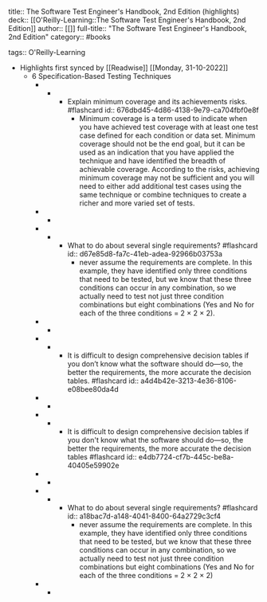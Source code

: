 title:: The Software Test Engineer's Handbook, 2nd Edition (highlights)
deck:: [[O'Reilly-Learning::The Software Test Engineer's Handbook, 2nd Edition]]
author:: [[]]
full-title:: "The Software Test Engineer's Handbook, 2nd Edition"
category:: #books

tags:: O'Reilly-Learning

- Highlights first synced by [[Readwise]] [[Monday, 31-10-2022]]
	- 6 Specification-Based Testing Techniques
		- -
			- Explain minimum coverage and its achievements risks. #flashcard
			  id:: 676dbd45-4d86-4138-9e79-ca704fbf0e8f
				- Minimum coverage is a term used to indicate when you have achieved test coverage with at least one test case defined for each condition or data set. Minimum coverage should not be the end goal, but it can be used as an indication that you have applied the technique and have identified the breadth of achievable coverage. According to the risks, achieving minimum coverage may not be sufficient and you will need to either add additional test cases using the same technique or combine techniques to create a richer and more varied set of tests.
		- -
		- -
			- What to do about several single requirements? #flashcard
			  id:: d67e85d8-fa7c-41eb-adea-92966b03753a
				- never assume the requirements are complete. In this example, they have identified only three conditions that need to be tested, but we know that these three conditions can occur in any combination, so we actually need to test not just three condition combinations but eight combinations (Yes and No for each of the three conditions = 2 × 2 × 2).
		- -
		- -
			- It is difficult to design comprehensive decision tables if you don’t know what the software should do—so, the better the requirements, the more accurate the decision tables. #flashcard
			  id:: a4d4b42e-3213-4e36-8106-e08bee80da4d
		- -
		- -
			- It is difficult to design comprehensive decision tables if you don't know what the software should do—so, the better the requirements, the more accurate the decision tables #flashcard
			  id:: e4db7724-cf7b-445c-be8a-40405e59902e
		- -
		- -
			- What to do about several single requirements? #flashcard
			  id:: a18bac7d-a148-4041-8400-64a2729c3cf4
				- never assume the requirements are complete. In this example, they have identified only three conditions that need to be tested, but we know that these three conditions can occur in any combination, so we actually need to test not just three condition combinations but eight combinations (Yes and No for each of the three conditions = 2 × 2 × 2)
		- -